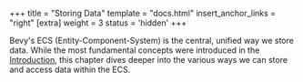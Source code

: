 +++
title = "Storing Data"
template = "docs.html"
insert_anchor_links = "right"
[extra]
weight = 3
status = 'hidden'
+++

Bevy's ECS (Entity-Component-System) is the central, unified way we store data.
While the most fundamental concepts were introduced in the [Introduction](/intro/), this chapter dives deeper into the various ways we can store and access data within the ECS.
